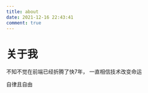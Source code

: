 ```yaml
---
title: about
date: 2021-12-16 22:43:41
comment: true
---
```



# 关于我

不知不觉在前端已经折腾了快7年， 一直相信技术改变命运

自律且自由


<!-- 
### 个人

爱前端，希望在这块领域有所作为


## 也算个前端历史见证者
记得刚干这行的时候还使用flash做特效，asp做数据存储。如今nodejs，iot， WebGL, canvas。未来Web 3.0， Web GPU 已经再引领前端市场走向另一高度。 在现有的中心化，到未来去中心化，很期待

想一想10年大部分用的塞班手机到现在智能机，从 3G 到 4G 再到 5G, 在研究中 6G。 发展很快，我们只有不停学习，才能跟上时代脚步，不然你就被时代抛弃的人
 -->
